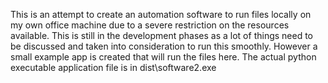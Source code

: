 This is an attempt to create an automation software to run files locally on my own office machine due to a severe restriction on the resources available.
This is still in the development phases as a lot of things need to be discussed and taken into consideration to run this smoothly.
However a small example app is created that will run the files here.
The actual python executable application file is in dist\software2.exe
